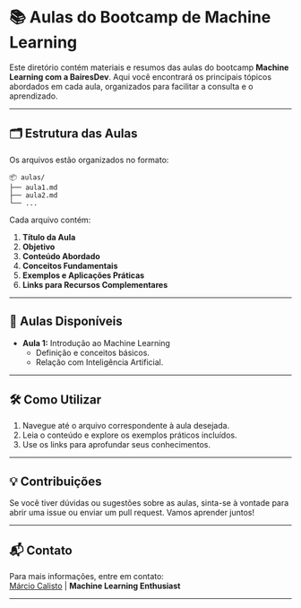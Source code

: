 # 📚 Aulas do Bootcamp de Machine Learning

Este diretório contém materiais e resumos das aulas do bootcamp **Machine Learning com a BairesDev**. Aqui você encontrará os principais tópicos abordados em cada aula, organizados para facilitar a consulta e o aprendizado.

---

## 🗂 Estrutura das Aulas  
Os arquivos estão organizados no formato:  

```plaintext
📦 aulas/  
├── aula1.md  
├── aula2.md  
└── ...
```


Cada arquivo contém:  
1. **Título da Aula**  
2. **Objetivo**  
3. **Conteúdo Abordado**  
4. **Conceitos Fundamentais**  
5. **Exemplos e Aplicações Práticas**  
6. **Links para Recursos Complementares**

---

## 📖 Aulas Disponíveis  
- **Aula 1:** Introdução ao Machine Learning  
  - Definição e conceitos básicos.  
  - Relação com Inteligência Artificial.  
<!-- - **Aula 2:** Programação para Machine Learning  
  - Fundamentos de Python e bibliotecas para ML.  
- **Aula 3:** Algoritmos de Treinamento  
  - Como funcionam os principais algoritmos de ML.  
- **Aula 4:** Teoria do Aprendizado Estatístico  
  - Abordagem teórica e aplicações práticas.  
- **Aula 5:** Fundamentos e Práticas de Deep Learning  
  - Redes neurais e treinamento avançado.  
- **Aula 6:** Frameworks de Deep Learning  
  - TensorFlow, PyTorch e outros frameworks populares.  
- **Aula 7:** Processamento de Imagens com Machine Learning  
  - Técnicas e algoritmos para visão computacional.  
- **Aula 8:** Visão Computacional Avançada  
  - Aplicações práticas em veículos autônomos e detecção de objetos.   -->

---

## 🛠 Como Utilizar  
1. Navegue até o arquivo correspondente à aula desejada.  
2. Leia o conteúdo e explore os exemplos práticos incluídos.  
3. Use os links para aprofundar seus conhecimentos.  

---

## 💡 Contribuições  
Se você tiver dúvidas ou sugestões sobre as aulas, sinta-se à vontade para abrir uma issue ou enviar um pull request. Vamos aprender juntos!

---

## 📬 Contato  
Para mais informações, entre em contato:  
[Márcio Calisto](https://github.com/MarcioCalisto) | **Machine Learning Enthusiast**  

---

